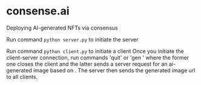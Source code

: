 # consense.ai
Deploying AI-generated NFTs via consensus

Run command `python server.py` to initiate the server

Run command `python client.py` to initiate a client 
Once you initiate the client-server connection, run commands 'quit' or 'gen <parameter>' where the former one closes the client and the latter sends a server request for an ai-generated image based on <paramter>. The server then sends the generated image url to all clients.

